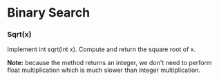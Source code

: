 # Binary Search

### Sqrt(x)
Implement int sqrt(int x). Compute and return the square root of x.

**Note:** because the method returns an integer, we don't need to perform float multiplication which is much slower than integer multiplication.